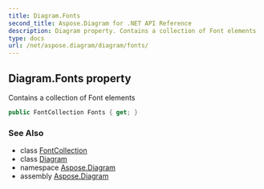 ```yaml
---
title: Diagram.Fonts
second_title: Aspose.Diagram for .NET API Reference
description: Diagram property. Contains a collection of Font elements
type: docs
url: /net/aspose.diagram/diagram/fonts/
---
```

## Diagram.Fonts property

Contains a collection of Font elements

```csharp
public FontCollection Fonts { get; }
```

### See Also

* class [FontCollection](../../fontcollection/)
* class [Diagram](../)
* namespace [Aspose.Diagram](../../diagram/)
* assembly [Aspose.Diagram](../../../)


